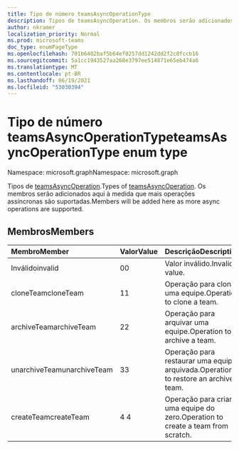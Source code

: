 ```yaml
---
title: Tipo de número teamsAsyncOperationType
description: Tipos de teamsAsyncOperation. Os membros serão adicionados aqui à medida que mais operações assíncronas são suportadas.
author: nkramer
localization_priority: Normal
ms.prod: microsoft-teams
doc_type: enumPageType
ms.openlocfilehash: 701b6402baf5b64ef0257dd1242dd2f2c8fccb16
ms.sourcegitcommit: 5a1cc1943527aa268e3797ee514871e65eb474a6
ms.translationtype: MT
ms.contentlocale: pt-BR
ms.lasthandoff: 06/19/2021
ms.locfileid: "53030394"
---
```

# <a name="teamsasyncoperationtype-enum-type"></a><span data-ttu-id="6790e-104">Tipo de número teamsAsyncOperationType</span><span class="sxs-lookup"><span data-stu-id="6790e-104">teamsAsyncOperationType enum type</span></span>

<span data-ttu-id="6790e-105">Namespace: microsoft.graph</span><span class="sxs-lookup"><span data-stu-id="6790e-105">Namespace: microsoft.graph</span></span>



<span data-ttu-id="6790e-106">Tipos de [teamsAsyncOperation](teamsasyncoperation.md).</span><span class="sxs-lookup"><span data-stu-id="6790e-106">Types of [teamsAsyncOperation](teamsasyncoperation.md).</span></span> <span data-ttu-id="6790e-107">Os membros serão adicionados aqui à medida que mais operações assíncronas são suportadas.</span><span class="sxs-lookup"><span data-stu-id="6790e-107">Members will be added here as more async operations are supported.</span></span>

## <a name="members"></a><span data-ttu-id="6790e-108">Membros</span><span class="sxs-lookup"><span data-stu-id="6790e-108">Members</span></span>

| <span data-ttu-id="6790e-109">Membro</span><span class="sxs-lookup"><span data-stu-id="6790e-109">Member</span></span> | <span data-ttu-id="6790e-110">Valor</span><span class="sxs-lookup"><span data-stu-id="6790e-110">Value</span></span>| <span data-ttu-id="6790e-111">Descrição</span><span class="sxs-lookup"><span data-stu-id="6790e-111">Description</span></span> |
|:---------------|:--------|:----------|
|<span data-ttu-id="6790e-112">Inválido</span><span class="sxs-lookup"><span data-stu-id="6790e-112">invalid</span></span>|<span data-ttu-id="6790e-113">0</span><span class="sxs-lookup"><span data-stu-id="6790e-113">0</span></span>|<span data-ttu-id="6790e-114">Valor inválido.</span><span class="sxs-lookup"><span data-stu-id="6790e-114">Invalid value.</span></span>|
|<span data-ttu-id="6790e-115">cloneTeam</span><span class="sxs-lookup"><span data-stu-id="6790e-115">cloneTeam</span></span>|<span data-ttu-id="6790e-116">1</span><span class="sxs-lookup"><span data-stu-id="6790e-116">1</span></span>|<span data-ttu-id="6790e-117">Operação para clonar uma equipe.</span><span class="sxs-lookup"><span data-stu-id="6790e-117">Operation to clone a team.</span></span>|
|<span data-ttu-id="6790e-118">archiveTeam</span><span class="sxs-lookup"><span data-stu-id="6790e-118">archiveTeam</span></span>|<span data-ttu-id="6790e-119">2</span><span class="sxs-lookup"><span data-stu-id="6790e-119">2</span></span>|<span data-ttu-id="6790e-120">Operação para arquivar uma equipe.</span><span class="sxs-lookup"><span data-stu-id="6790e-120">Operation to archive a team.</span></span>|
|<span data-ttu-id="6790e-121">unarchiveTeam</span><span class="sxs-lookup"><span data-stu-id="6790e-121">unarchiveTeam</span></span>|<span data-ttu-id="6790e-122">3</span><span class="sxs-lookup"><span data-stu-id="6790e-122">3</span></span>|<span data-ttu-id="6790e-123">Operação para restaurar uma equipe arquivada.</span><span class="sxs-lookup"><span data-stu-id="6790e-123">Operation to restore an archived team.</span></span>|
|<span data-ttu-id="6790e-124">createTeam</span><span class="sxs-lookup"><span data-stu-id="6790e-124">createTeam</span></span>|<span data-ttu-id="6790e-125">4 </span><span class="sxs-lookup"><span data-stu-id="6790e-125">4</span></span>|<span data-ttu-id="6790e-126">Operação para criar uma equipe do zero.</span><span class="sxs-lookup"><span data-stu-id="6790e-126">Operation to create a team from scratch.</span></span>|
